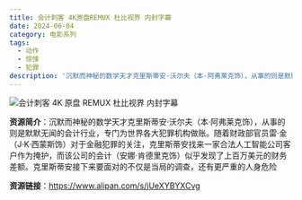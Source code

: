 ```yaml
---
title: 会计刺客 4K原盘REMUX 杜比视界 内封字幕
date: 2024-06-04
category: 电影系列
tags:
  - 动作
  - 惊悚
  - 犯罪
description: '沉默而神秘的数学天才克里斯蒂安·沃尔夫（本·阿弗莱克饰），从事的则是默默无闻的会计行业，专门为世界各大犯罪机构做账。随着财政部官员雷·金（J·K·西蒙斯饰）对于金融犯罪的关注，克里斯蒂安找来一家合法人工智能公司客户作为掩护，而该公司的会计（安娜·肯德里克饰）似乎发现了上百万美元的财务差额。克里斯蒂安接下来要面对的不仅是当局的调查，还有更严重的人身危险'
---
```


![会计刺客 4K 原盘 REMUX 杜比视界 内封字幕](https://i0.wp.com/char.tw/wp-content/uploads/20181024013712_75.jpg?resize=851%2C315)

**资源简介**：沉默而神秘的数学天才克里斯蒂安·沃尔夫（本·阿弗莱克饰），从事的则是默默无闻的会计行业，专门为世界各大犯罪机构做账。随着财政部官员雷·金（J·K·西蒙斯饰）对于金融犯罪的关注，克里斯蒂安找来一家合法人工智能公司客户作为掩护，而该公司的会计（安娜·肯德里克饰）似乎发现了上百万美元的财务差额。克里斯蒂安接下来要面对的不仅是当局的调查，还有更严重的人身危险

**资源链接**：https://www.alipan.com/s/jUeXYBYXCvg
